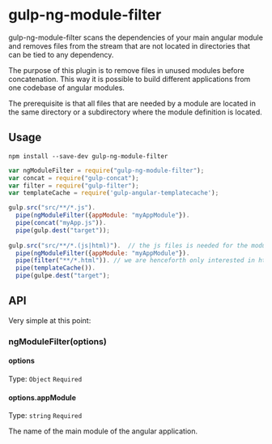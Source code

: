 # gulp-ng-module-filter
gulp-ng-module-filter scans the dependencies of your main angular module and removes files from the stream that are not
located in directories that can be tied to any dependency.

The purpose of this plugin is to remove files in unused modules before concatenation. This way it is possible to build
different applications from one codebase of angular modules.

The prerequisite is that all files that are needed by a module are located in the same directory or a subdirectory where
the module definition is located.

## Usage
```shell
npm install --save-dev gulp-ng-module-filter
```

```javascript
var ngModuleFilter = require("gulp-ng-module-filter");
var concat = require("gulp-concat");
var filter = require("gulp-filter");
var templateCache = require('gulp-angular-templatecache');

gulp.src("src/**/*.js").
  pipe(ngModuleFilter({appModule: "myAppModule"}).
  pipe(concat("myApp.js")).
  pipe(gulp.dest("target"));
  
gulp.src("src/**/*.(js|html)").  // the js files is needed for the module definitions and module locations
  pipe(ngModuleFilter({appModule: "myAppModule"}).
  pipe(filter("**/*.html")). // we are henceforth only interested in html-files
  pipe(templateCache()).
  pipe(gulpe.dest("target");
```
## API
Very simple at this point:
### ngModuleFilter(options)

#### options
Type: `Object` `Required`

#### options.appModule
Type: `string` `Required`

The name of the main module of the angular application.

